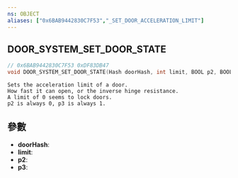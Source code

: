 ```yaml
---
ns: OBJECT
aliases: ["0x6BAB9442830C7F53","_SET_DOOR_ACCELERATION_LIMIT"]
---
```

## DOOR_SYSTEM_SET_DOOR_STATE

```c
// 0x6BAB9442830C7F53 0xDF83DB47
void DOOR_SYSTEM_SET_DOOR_STATE(Hash doorHash, int limit, BOOL p2, BOOL p3);
```

```
Sets the acceleration limit of a door.
How fast it can open, or the inverse hinge resistance.
A limit of 0 seems to lock doors.
p2 is always 0, p3 is always 1.
```

## 參數
* **doorHash**: 
* **limit**: 
* **p2**: 
* **p3**: 

